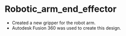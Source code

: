 # Robotic_arm_end_effector
- Created a new gripper for the robot arm. 
- Autodesk Fusion 360 was used to create this design.
